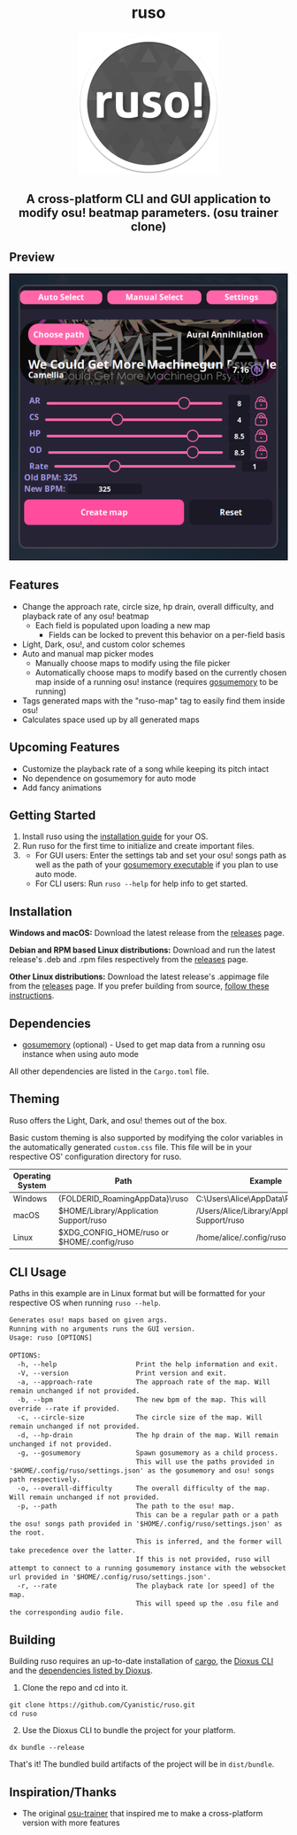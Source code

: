 <h1 align="center">ruso</h1>
<p align="center"> <img src="assets/ruso.png" width="256" height="256" alt-text="ruso-icon"></p>
<h2 align="center">A cross-platform CLI and GUI application to modify osu! beatmap parameters. (osu trainer clone)</h2>

## Preview
<p align="center"> <img src="assets/ruso-gui.png" alt-text="ruso-gui-preview"></p>

## Features
- Change the approach rate, circle size, hp drain, overall difficulty, and playback rate of any osu! beatmap
    - Each field is populated upon loading a new map
        - Fields can be locked to prevent this behavior on a per-field basis
- Light, Dark, osu!, and custom color schemes
- Auto and manual map picker modes
    - Manually choose maps to modify using the file picker
    - Automatically choose maps to modify based on the currently chosen map inside of a running osu! instance (requires [gosumemory](https://github.com/l3lackShark/gosumemory) to be running)
- Tags generated maps with the "ruso-map" tag to easily find them inside osu!
- Calculates space used up by all generated maps

## Upcoming Features
- Customize the playback rate of a song while keeping its pitch intact
- No dependence on gosumemory for auto mode
- Add fancy animations

## Getting Started
1. Install ruso using the [installation guide](#installation) for your OS.
2. Run ruso for the first time to initialize and create important files.
3. 
    - For GUI users: Enter the settings tab and set your osu! songs path as well as the path of your [gosumemory executable](#dependencies) if you plan to use auto mode.
    - For CLI users: Run `ruso --help` for help info to get started.


## Installation
**Windows and macOS:**
    Download the latest release from the [releases](https://github.com/Cyanistic/ruso/releases) page.

**Debian and RPM based Linux distributions:**
    Download and run the latest release's .deb and .rpm files respectively from the [releases](https://github.com/Cyanistic/ruso/releases) page.

**Other Linux distributions:**
    Download the latest release's .appimage file from the [releases](https://github.com/Cyanistic/ruso/releases) page.
    If you prefer building from source, [follow these instructions](#building).

## Dependencies
- [gosumemory](https://github.com/l3lackShark/gosumemory) (optional) - Used to get map data from a running osu instance when using auto mode

All other dependencies are listed in the `Cargo.toml` file.

## Theming
Ruso offers the Light, Dark, and osu! themes out of the box. 

Basic custom theming is also supported by modifying the color variables in the automatically generated `custom.css` file. This file will be in your respective OS' configuration directory for ruso.

| Operating System | Path                                        | Example                                       |
|------------------|---------------------------------------------|-----------------------------------------------|
| Windows          | {FOLDERID_RoamingAppData}\ruso              | C:\Users\Alice\AppData\Roaming\ruso           |
| macOS            | $HOME/Library/Application Support/ruso      | /Users/Alice/Library/Application Support/ruso |
| Linux            | $XDG_CONFIG_HOME/ruso or $HOME/.config/ruso | /home/alice/.config/ruso                      |

## CLI Usage
Paths in this example are in Linux format but will be formatted for your respective OS when running `ruso --help`.
```
Generates osu! maps based on given args.
Running with no arguments runs the GUI version.
Usage: ruso [OPTIONS]

OPTIONS:
  -h, --help                    Print the help information and exit.
  -V, --version                 Print version and exit.
  -a, --approach-rate           The approach rate of the map. Will remain unchanged if not provided.
  -b, --bpm                     The new bpm of the map. This will override --rate if provided.
  -c, --circle-size             The circle size of the map. Will remain unchanged if not provided.
  -d, --hp-drain                The hp drain of the map. Will remain unchanged if not provided.
  -g, --gosumemory              Spawn gosumemory as a child process.
                                This will use the paths provided in '$HOME/.config/ruso/settings.json' as the gosumemory and osu! songs path respectively.
  -o, --overall-difficulty      The overall difficulty of the map. Will remain unchanged if not provided.
  -p, --path                    The path to the osu! map.
                                This can be a regular path or a path the osu! songs path provided in '$HOME/.config/ruso/settings.json' as the root.
                                This is inferred, and the former will take precedence over the latter.
                                If this is not provided, ruso will attempt to connect to a running gosumemory instance with the websocket url provided in '$HOME/.config/ruso/settings.json'.
  -r, --rate                    The playback rate [or speed] of the map.
                                This will speed up the .osu file and the corresponding audio file.
```
## Building
Building ruso requires an up-to-date installation of [cargo](https://www.rust-lang.org/tools/install), the [Dioxus CLI](https://dioxuslabs.com/learn/0.4/CLI/installation) and the [dependencies listed by Dioxus](https://dioxuslabs.com/learn/0.4/getting_started/desktop#platform-specific-dependencies).

1. Clone the repo and cd into it.
```
git clone https://github.com/Cyanistic/ruso.git
cd ruso
```
2. Use the Dioxus CLI to bundle the project for your platform.
```
dx bundle --release
```
That's it! The bundled build artifacts of the project will be in `dist/bundle`. 

## Inspiration/Thanks
- The original [osu-trainer](https://github.com/FunOrange/osu-trainer) that inspired me to make a cross-platform version with more features
